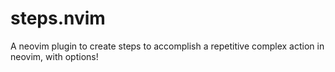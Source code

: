 # steps.nvim

A neovim plugin to create steps to accomplish a repetitive complex action in neovim, with options!
